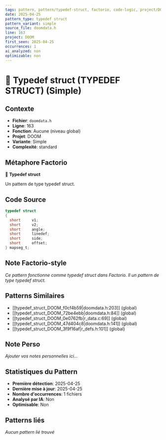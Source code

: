 ```yaml
---
tags: pattern, pattern/typedef-struct, factorio, code-logic, project/DOOM, pattern/variant/simple
date: 2025-04-25
pattern_type: typedef struct
pattern_variant: simple
source_file: doomdata.h
line: 163
project: DOOM
first_seen: 2025-04-25
occurrences: 1
ai_analyzed: non
optimizable: non
---
```


# 🔧 Typedef struct (TYPEDEF STRUCT) (Simple)

## Contexte
- **Fichier**: `doomdata.h`
- **Ligne**: 163
- **Fonction**: Aucune (niveau global)
- **Projet**: DOOM
- **Variante**: Simple
- **Complexité**: standard

## Métaphore Factorio
🔧 **Typedef struct**

Un pattern de type typedef struct.

## Code Source
```c
typedef struct
{
  short		v1;
  short		v2;
  short		angle;		
  short		linedef;
  short		side;
  short		offset;
} mapseg_t;
```

## Note Factorio-style
*Ce pattern fonctionne comme typedef struct dans Factorio. Il un pattern de type typedef struct.*

## Patterns Similaires
- [[typedef_struct_DOOM_f0cf4b59|doomdata.h:203]] (global)
- [[typedef_struct_DOOM_72be4ebb|doomdata.h:84]] (global)
- [[typedef_struct_DOOM_0e0762fb|r_data.c:69]] (global)
- [[typedef_struct_DOOM_47d404c8|doomdata.h:141]] (global)
- [[typedef_struct_DOOM_3f9f16af|r_defs.h:101]] (global)

## Note Perso
*Ajouter vos notes personnelles ici...*

## Statistiques du Pattern
- **Première détection**: 2025-04-25
- **Dernière mise à jour**: 2025-04-25
- **Nombre d'occurrences**: 1 fichiers
- **Analysé par IA**: Non
- **Optimisable**: Non

## Patterns liés
*Aucun pattern lié trouvé*
